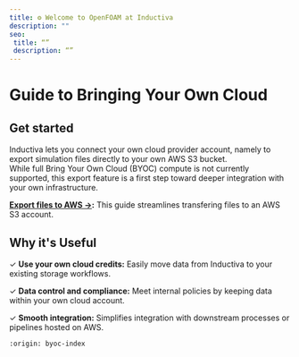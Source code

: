 ```yaml
---
title: ⚙️ Welcome to OpenFOAM at Inductiva
description: ""
seo:
 title: “”
 description: “”
---
```


# Guide to Bringing Your Own Cloud

## Get started
Inductiva lets you connect your own cloud provider account, namely to export simulation 
files directly to your own AWS S3 bucket.  
While full Bring Your Own Cloud (BYOC) compute is not currently supported, this export 
feature is a first step toward deeper integration with your own infrastructure.

**[Export files to AWS →](export-files-to-aws/index.md):** This guide streamlines transfering files to an AWS S3 account.  
 

## Why it's Useful
✓ **Use your own cloud credits:** Easily move data from Inductiva to your existing storage workflows.

✓ **Data control and compliance:** Meet internal policies by keeping data within your own cloud account.

✓ **Smooth integration:** Simplifies integration with downstream processes or pipelines hosted on AWS.


```{banner}
:origin: byoc-index
```
